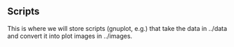 Scripts
-------

This is where we will store scripts (gnuplot, e.g.) that take the data in ../data and convert it into plot images in ../images.
